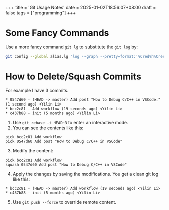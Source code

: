 +++
title = 'Git Usage Notes'
date = 2025-01-02T18:56:07+08:00
draft = false
tags = ["programming"]
+++

# Some Fancy Commands

Use a more fancy command `git lg` to substitute the `git log` by:
```bash
git config --global alias.lg "log --graph --pretty=format:'%Cred%h%Creset -%C(yellow)%d%Creset %s %Cgreen(%cr) %C(bold blue)<%an>%Creset' --abbrev-commit"
```

# How to Delete/Squash Commits

For example I have 3 commits.
```git
* 0547d60 - (HEAD -> master) Add post "How to Debug C/C++ in VSCode." (1 second ago) <Yilin Li>
* bcc2c81 - Add workflow (19 seconds ago) <Yilin Li>
* c437b88 - init (5 months ago) <Yilin Li>
```

1. Use `git rebase -i HEAD~3` to enter an interactive mode.
2. You can see the contents like this:
```git
pick bcc2c81 Add workflow
pick 0547d60 Add post "How to Debug C/C++ in VSCode"
```
3. Modify the content:
```git
pick bcc2c81 Add workflow
squash 0547d60 Add post "How to Debug C/C++ in VSCode"
```
4. Apply the changes by saving the modifications. You get a clean git log like this:
```git
* bcc2c81 - (HEAD -> master) Add workflow (19 seconds ago) <Yilin Li>
* c437b88 - init (5 months ago) <Yilin Li>
```
5. Use `git push --force` to override remote content.
